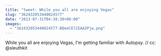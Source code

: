 ```yaml
---
title: "tweet: While you all are enjoying Vegas"
slug: "362432053440024577"
date: "2013-07-31T04:38:30+00:00"
images:
  - "362432053440024577-BQeeCElCEAA2Pjw.png"
---
```

While you all are enjoying Vegas, I'm getting familiar with Autopsy.  // cc: @sleuthkit 